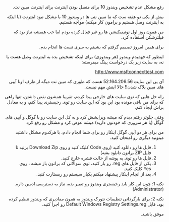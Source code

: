 <div dir="rtl">رفع مشکل عدم تشخیص ویندوز 10 برای متصل بودن اینترنت برای اینترنت مبین نت.

بیش از یکی دو هفته ست که ما مبین نتی ها در ویندوز 10 با مشکل نبود اینترنت (با اینکه به اینترنت وصل هستیم و برامون کار میکنه) مواجه هستیم.

من همون روز اول نوتیفیکیشن ها رو غیر فعال کرده بودم اما خب همیشه نیاز بود که فیلترشکن استفاده کرد.

برای همین امروز تصمیم گرفتم که بشینم یه سری تست ها انجام بدم.

اینطور که فهمیدم ویندوز (هر ویندوزی) برای اینکه تشخیص بده به اینترنت وصل هست یا نه، به سایت زیر یک درخواست پینگ میفرسته:

http://www.msftconnecttest.com

آی پی این سایت 52.164.206.56 هست که طوری که مبین نت میگه از طرف اونا آیپی های مبین بلاک شدن!! حالا اینش مهم نیست.

راه حل هایی که توی سایت های خارجی پیدا کردم، تقریبا همشون نقص داشتن، تنها راهی که برای من باقی مونده بود این بود که این سایت رو توی رجیستری پیدا کنم، و یه معادل براش ایجاد کنم.

وقتی جلوتر رفتم دیدم که میشه ویرایشش کرد و به کل این سایت رو با گوگل و آیپی های گوگل (یا هر سروری که خودتون دارید) میشه عوض کرد و مشکل رو رفع کرد.

من برای هر دو آیپی گوگل اینکار رو برای شما انجام دادم، با هرکدوم مشکل داشتید میتونید دیگری رو امتحان کنید.

1. فایل ها رو دانلود کنید (روی Code کلیک کنید و روی Download Zip بزنید تا فایل ZIP براتون دانلود بشه)
2. فایل ها رو توی یه پوشه از حالت فشره خارج کنید.
3. یکی از فایل های reg. رو باز کنید، توی سوالاتی که براتون باز میشه ، روی Yes کلیک کنید.
4. بعد از انجام اینکار پیشنهاد میکنم یکبار سیستم رو ریستارت کنید.

نکته 1: چون این کار باید رجیستری ویندوز رو تغییر بده، نیاز به دسترسی ادمین داره.(Administrator)
 
نکته 2: برای بازگردانی تنظیمات نتورک ویندوز به همون مقادیری که ویندوز تنظیم کرده بود، فایل Default Windows Registry Settings.reg رو اجرا کنید.

موفق باشید.
 </div>
